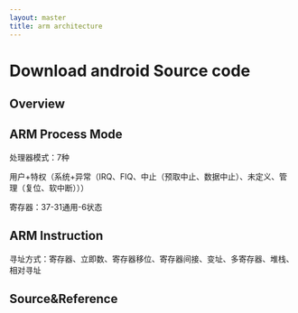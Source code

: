 ```yaml
---
layout: master
title: arm architecture
---
```



# Download android Source code

## Overview

## ARM Process Mode

处理器模式：7种

用户+特权（系统+异常（IRQ、FIQ、中止（预取中止、数据中止）、未定义、管理（复位、软中断）））

寄存器：37-31通用-6状态


## ARM Instruction

寻址方式：寄存器、立即数、寄存器移位、寄存器间接、变址、多寄存器、堆栈、相对寻址

## Source&Reference


